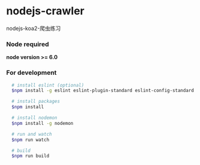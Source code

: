 # nodejs-crawler
nodejs-koa2-爬虫练习


### Node required

**node version >= 6.0**



### For development

```bash
  # install eslint (optional)
  $npm install -g eslint eslint-plugin-standard eslint-config-standard eslint-plugin-promise babel-eslint

  # install packages
  $npm install

  # install nodemon
  $npm install -g nodemon

  # run and watch
  $npm run watch

  # build
  $npm run build
```
